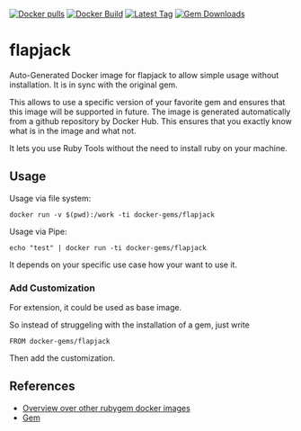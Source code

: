 [![Docker pulls](https://img.shields.io/docker/pulls/rubygem/flapjack.svg)](https://hub.docker.com/r/rubygem/flapjack/)
[![Docker Build](https://img.shields.io/docker/automated/rubygem/flapjack.svg)](https://hub.docker.com/r/rubygem/flapjack/)
[![Latest Tag](https://img.shields.io/github/tag/docker-rubygem/flapjack.svg)](https://hub.docker.com/r/rubygem/flapjack/)
[![Gem Downloads](https://img.shields.io/gem/dt/flapjack.svg)](https://rubygems.org/gems/flapjack/)
# flapjack

Auto-Generated Docker image for flapjack to allow simple usage without installation.
It is in sync with the original gem.

This allows to use a specific version of your favorite gem and ensures that this image will be supported in future.
The image is generated automatically from a github repository by Docker Hub.
This ensures that you exactly know what is in the image and what not.

It lets you use Ruby Tools without the need to install ruby on your machine.

## Usage

Usage via file system:

`docker run -v $(pwd):/work -ti docker-gems/flapjack`

Usage via Pipe:

`echo "test" | docker run -ti docker-gems/flapjack`

It depends on your specific use case how your want to use it.

### Add Customization

For extension, it could be used as base image.

So instead of struggeling with the installation of a gem, just write

`FROM docker-gems/flapjack`

Then add the customization.

## References

 - [Overview over other rubygem docker images](https://github.com/thinkbot/docker-rubygem)
 - [Gem](https://rubygems.org/gems/flapjack/)
